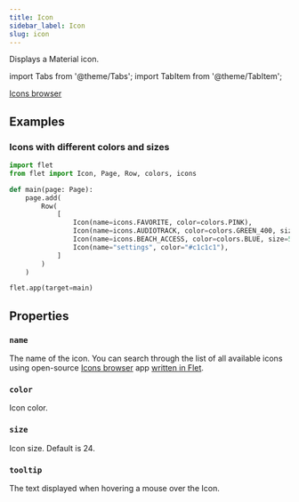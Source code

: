 ```yaml
---
title: Icon
sidebar_label: Icon
slug: icon
---
```


Displays a Material icon.

import Tabs from '@theme/Tabs';
import TabItem from '@theme/TabItem';

[Icons browser](https://flet-icons-browser.fly.dev/#/)

## Examples

### Icons with different colors and sizes

<Tabs groupId="language">
  <TabItem value="python" label="Python" default>

```python
import flet
from flet import Icon, Page, Row, colors, icons

def main(page: Page):
    page.add(
        Row(
            [
                Icon(name=icons.FAVORITE, color=colors.PINK),
                Icon(name=icons.AUDIOTRACK, color=colors.GREEN_400, size=30),
                Icon(name=icons.BEACH_ACCESS, color=colors.BLUE, size=50),
                Icon(name="settings", color="#c1c1c1"),
            ]
        )
    )

flet.app(target=main)
```
  </TabItem>
</Tabs>

## Properties

### `name`

The name of the icon. You can search through the list of all available icons using open-source [Icons browser](https://flet-icons-browser.fly.dev/#/) app [written in Flet](https://github.com/flet-dev/examples/tree/main/python/icons-browser).

### `color`

Icon color.

### `size`

Icon size. Default is 24.

### `tooltip`

The text displayed when hovering a mouse over the Icon.